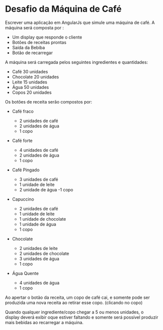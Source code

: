 Desafio da Máquina de Café
==========================

Escrever uma aplicação em AngularJs que simule uma máquina de café.
A máquina será composta por :

- Um display que responde o cliente
- Botões de receitas prontas
- Saída da Bebiba
- Botão de recarregar

A máquina será carregada pelos seguintes ingredientes e quantidades:

- Café 30 unidades
- Chocolate 20 unidades
- Leite 15 unidades
- Água 50 unidades
- Copos 20 unidades

Os botões de receita serão compostos por:

- Café fraco
	- 2 unidades de café
	- 2 unidades de água
	- 1 copo

- Café forte
	- 4 unidades de café
	- 2 unidades de água
	- 1 copo

- Café Pingado
	- 3 unidades de café
	- 1 unidade de leite
	- 2 unidade de água
	-1 copo

- Capuccino
	- 2 unidades de café
	- 1 unidade de leite
	- 1 unidade de chocolate
	- 1 unidade de água
	- 1 copo

- Chocolate
	- 2 unidades de leite
	- 2 unidades de chocolate
	- 3 unidades de água
	- 1 copo

- Água Quente
	- 4 unidades de água
	- 1 copo

Ao apertar o botão da receita, um copo de café cai, e somente pode ser produzida uma nova receita ao retirar esse copo. (clicando no copo)

Quando qualquer ingrediente/copo chegar a 5 ou menos unidades, o display deverá exibir oque estiver faltando e somente será possível produzir mais bebidas ao recarregar a máquina.
